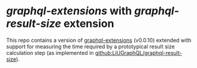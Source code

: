 # *graphql-extensions* with *graphql-result-size* extension

This repo contains a version of [graphql-extensions](https://github.com/apollographql/graphql-extensions) (v0.0.10) extended with support for measuring the time required by a prototypical result size calculation step (as implemented in [github:LiUGraphQL/graphql-result-size](https://github.com/LiUGraphQL/graphql-result-size)).
